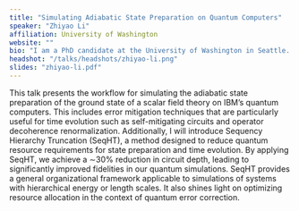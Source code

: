 ```yaml
---
title: "Simulating Adiabatic State Preparation on Quantum Computers"
speaker: "Zhiyao Li"
affiliation: University of Washington
website: ""
bio: "I am a PhD candidate at the University of Washington in Seattle. My research is focused on quantum simulation for quantum field theories, which involves mapping quantum systems onto qubits, developing architecture-aware quantum algorithms for state preparation and dynamics, optimizing quantum resources, and customizing error mitigation methods."
headshot: "/talks/headshots/zhiyao-li.png"
slides: "zhiyao-li.pdf"
---
```


This talk presents the workflow for simulating the adiabatic state preparation of the ground state of a scalar field theory on IBM’s quantum computers. This includes error mitigation techniques that are particularly useful for time evolution such as self-mitigating circuits and operator decoherence renormalization. Additionally, I will introduce Sequency Hierarchy Truncation (SeqHT), a method designed to reduce quantum resource requirements for state preparation and time evolution. By applying SeqHT, we achieve a ∼30% reduction in circuit depth, leading to significantly improved fidelities in our quantum simulations. SeqHT provides a general organizational framework applicable to simulations of systems with hierarchical energy or length scales. It also shines light on optimizing resource allocation in the context of quantum error correction.

